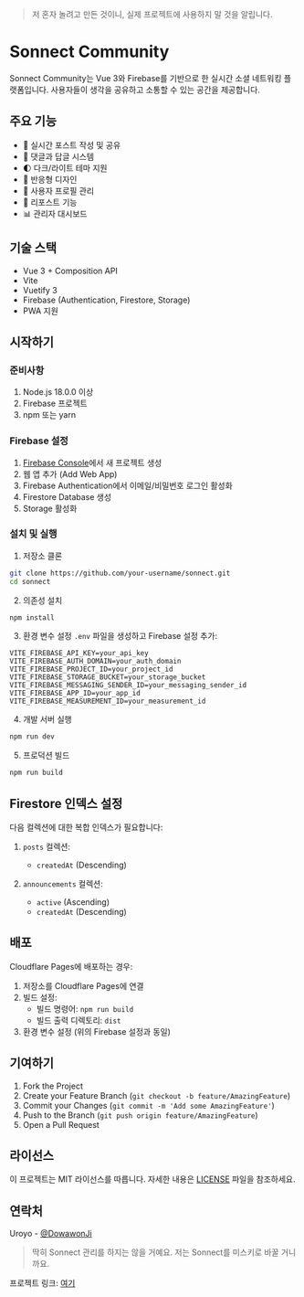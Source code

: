 > 저 혼자 놀려고 만든 것이니, 실제 프로젝트에 사용하지 말 것을 알립니다.

# Sonnect Community

Sonnect Community는 Vue 3와 Firebase를 기반으로 한 실시간 소셜 네트워킹 플랫폼입니다. 사용자들이 생각을 공유하고 소통할 수 있는 공간을 제공합니다.

## 주요 기능

- 📝 실시간 포스트 작성 및 공유
- 💬 댓글과 답글 시스템
- 🌓 다크/라이트 테마 지원
- 📱 반응형 디자인
- 👤 사용자 프로필 관리
- 🔄 리포스트 기능
- 📊 관리자 대시보드

## 기술 스택

- Vue 3 + Composition API
- Vite
- Vuetify 3
- Firebase (Authentication, Firestore, Storage)
- PWA 지원

## 시작하기

### 준비사항

1. Node.js 18.0.0 이상
2. Firebase 프로젝트
3. npm 또는 yarn

### Firebase 설정

1. [Firebase Console](https://console.firebase.google.com/)에서 새 프로젝트 생성
2. 웹 앱 추가 (Add Web App)
3. Firebase Authentication에서 이메일/비밀번호 로그인 활성화
4. Firestore Database 생성
5. Storage 활성화

### 설치 및 실행

1. 저장소 클론
```bash
git clone https://github.com/your-username/sonnect.git
cd sonnect
```

2. 의존성 설치
```bash
npm install
```

3. 환경 변수 설정
`.env` 파일을 생성하고 Firebase 설정 추가:
```env
VITE_FIREBASE_API_KEY=your_api_key
VITE_FIREBASE_AUTH_DOMAIN=your_auth_domain
VITE_FIREBASE_PROJECT_ID=your_project_id
VITE_FIREBASE_STORAGE_BUCKET=your_storage_bucket
VITE_FIREBASE_MESSAGING_SENDER_ID=your_messaging_sender_id
VITE_FIREBASE_APP_ID=your_app_id
VITE_FIREBASE_MEASUREMENT_ID=your_measurement_id
```

4. 개발 서버 실행
```bash
npm run dev
```

5. 프로덕션 빌드
```bash
npm run build
```

## Firestore 인덱스 설정

다음 컬렉션에 대한 복합 인덱스가 필요합니다:

1. `posts` 컬렉션:
   - `createdAt` (Descending)

2. `announcements` 컬렉션:
   - `active` (Ascending)
   - `createdAt` (Descending)

## 배포

Cloudflare Pages에 배포하는 경우:

1. 저장소를 Cloudflare Pages에 연결
2. 빌드 설정:
   - 빌드 명령어: `npm run build`
   - 빌드 출력 디렉토리: `dist`
3. 환경 변수 설정 (위의 Firebase 설정과 동일)

## 기여하기

1. Fork the Project
2. Create your Feature Branch (`git checkout -b feature/AmazingFeature`)
3. Commit your Changes (`git commit -m 'Add some AmazingFeature'`)
4. Push to the Branch (`git push origin feature/AmazingFeature`)
5. Open a Pull Request

## 라이선스

이 프로젝트는 MIT 라이선스를 따릅니다. 자세한 내용은 [LICENSE](LICENSE) 파일을 참조하세요.

## 연락처

Uroyo - [@DowawonJi](https://twitter.com/DowawonJi)
> 딱히 Sonnect 관리를 하지는 않을 거예요. 저는 Sonnect를 미스키로 바꿀 거니까요.

프로젝트 링크: [여기](https://github.com/Monokii/Sonnect)
